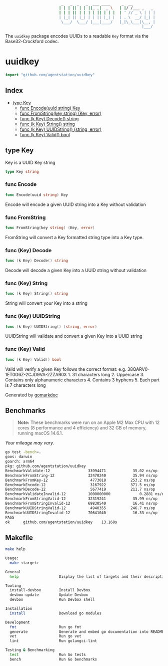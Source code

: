 ```sh
                         _   _  _   _  ___ ____     _  __          
                        | | | || | | ||_ _|  _ \   | |/ /___ _   _ 
                        | | | || | | | | || | | |  | ' // _ \ | | |
                        | |_| || |_| | | || |_| |  | . \  __/ |_| |
                         \___/  \___/ |___|____/   |_|\_\___|\__, |
                                                             |___/ 
```

The `uuidkey` package encodes UUIDs to a readable `Key` format via the Base32-Crockford codec.

<!-- gomarkdoc:embed:start -->

<!-- Code generated by gomarkdoc. DO NOT EDIT -->

# uuidkey

```go
import "github.com/agentstation/uuidkey"
```

## Index

- [type Key](<#Key>)
  - [func Encode\(uuid string\) Key](<#Encode>)
  - [func FromString\(key string\) \(Key, error\)](<#FromString>)
  - [func \(k Key\) Decode\(\) string](<#Key.Decode>)
  - [func \(k Key\) String\(\) string](<#Key.String>)
  - [func \(k Key\) UUIDString\(\) \(string, error\)](<#Key.UUIDString>)
  - [func \(k Key\) Valid\(\) bool](<#Key.Valid>)


<a name="Key"></a>
## type Key

Key is a UUID Key string

```go
type Key string
```

<a name="Encode"></a>
### func Encode

```go
func Encode(uuid string) Key
```

Encode will encode a given UUID string into a Key without validation

<a name="FromString"></a>
### func FromString

```go
func FromString(key string) (Key, error)
```

FromString will convert a Key formatted string type into a Key type.

<a name="Key.Decode"></a>
### func \(Key\) Decode

```go
func (k Key) Decode() string
```

Decode will decode a given Key into a UUID string without validation

<a name="Key.String"></a>
### func \(Key\) String

```go
func (k Key) String() string
```

String will convert your Key into a string

<a name="Key.UUIDString"></a>
### func \(Key\) UUIDString

```go
func (k Key) UUIDString() (string, error)
```

UUIDString will validate and convert a given Key into a UUID string

<a name="Key.Valid"></a>
### func \(Key\) Valid

```go
func (k Key) Valid() bool
```

Valid will verify a given Key follows the correct format: e.g. 38QARV0\-1ET0G6Z\-2CJD9VA\-2ZZAR0X 1. 31 characters long 2. Uppercase 3. Contains only alphanumeric characters 4. Contains 3 hyphens 5. Each part is 7 characters long

Generated by [gomarkdoc](<https://github.com/princjef/gomarkdoc>)


<!-- gomarkdoc:embed:end -->

## Benchmarks

> **Note:** These benchmarks were run on an Apple M2 Max CPU with 12 cores (8 performance and 4 efficiency) and 32 GB of memory, running macOS 14.6.1.

*Your mileage may vary.*

```sh
go test -bench=.
goos: darwin
goarch: arm64
pkg: github.com/agentstation/uuidkey
BenchmarkValidate-12                 33994471            35.02 ns/op
BenchmarkFromString-12               32470240            35.94 ns/op
BenchmarkFromKey-12                   4773018           253.2 ns/op
BenchmarkEncode-12                    3167922           371.5 ns/op
BenchmarkDecode-12                    5677419           211.7 ns/op
BenchmarkValidateInvalid-12          1000000000             0.2881 ns/op
BenchmarkFromStringValid-12          32319241            35.99 ns/op
BenchmarkFromStringInvalid-12        69830540            16.41 ns/op
BenchmarkUUIDStringValid-12           4940355           246.7 ns/op
BenchmarkUUIDStringInvalid-12        70641040            16.33 ns/op
PASS
ok      github.com/agentstation/uuidkey    13.168s
```

## Makefile

```sh
make help

Usage:
  make <target>

General
  help                  Display the list of targets and their descriptions

Tooling
  install-devbox        Install Devbox
  devbox-update         Update Devbox
  devbox                Run Devbox shell

Installation
  install               Download go modules

Development
  fmt                   Run go fmt
  generate              Generate and embed go documentation into README.md
  vet                   Run go vet
  lint                  Run golangci-lint

Testing & Benchmarking
  test                  Run Go tests
  bench                 Run Go benchmarks
```